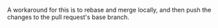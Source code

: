A workaround for this is to rebase and merge locally, and then push the changes to the pull request's base branch.
